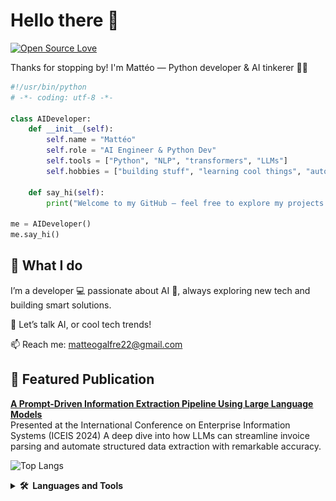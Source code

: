 # Hello there 👋

[![Open Source Love](https://badges.frapsoft.com/os/v1/open-source.svg?v=102)](https://github.com/ellerbrock/open-source-badge/)

Thanks for stopping by! I'm Mattéo — Python developer & AI tinkerer 🤖🐍

```python
#!/usr/bin/python
# -*- coding: utf-8 -*-

class AIDeveloper:
    def __init__(self):
        self.name = "Mattéo"
        self.role = "AI Engineer & Python Dev"
        self.tools = ["Python", "NLP", "transformers", "LLMs"]
        self.hobbies = ["building stuff", "learning cool things", "automating life"]

    def say_hi(self):
        print("Welcome to my GitHub — feel free to explore my projects!")

me = AIDeveloper()
me.say_hi()
```

## 🧠 What I do

I’m a developer 💻 passionate about AI 🤖, always exploring new tech and building smart solutions.

💬 Let’s talk AI, or cool tech trends!

📫 Reach me: matteogalfre22@gmail.com

## 📄 Featured Publication
[**A Prompt-Driven Information Extraction Pipeline Using Large Language Models**](https://hal.science/hal-04772570/document)  
Presented at the International Conference on Enterprise Information Systems (ICEIS 2024)
A deep dive into how LLMs can streamline invoice parsing and automate structured data extraction with remarkable accuracy.

![Top Langs](https://github-readme-stats.vercel.app/api/top-langs/?username=matteogalfre&hide=TeX&layout=compact)

<details>
  <summary><b>🛠️&nbsp;&nbsp;Languages&nbsp;and&nbsp;Tools</b></summary>
  <br/>
<p align="left">
  <a href="https://developer.mozilla.org/en-US/docs/Web/HTML" target="_blank">
    <img src="https://raw.githubusercontent.com/devicons/devicon/master/icons/html5/html5-original-wordmark.svg" alt="html" width="40" height="40"/>
  </a>
  <a href="https://www.w3schools.com/css/" target="_blank">
    <img src="https://raw.githubusercontent.com/devicons/devicon/master/icons/css3/css3-original-wordmark.svg" alt="css" width="40" height="40"/>
  </a>
  <a href="https://developer.mozilla.org/en-US/docs/Web/JavaScript" target="_blank">
    <img src="https://raw.githubusercontent.com/devicons/devicon/master/icons/javascript/javascript-original.svg" alt="javascript" width="40" height="40"/>
  </a>
  <a href="https://www.python.org" target="_blank">
    <img src="https://raw.githubusercontent.com/devicons/devicon/master/icons/python/python-original.svg" alt="python" width="40" height="40"/>
  </a>
  <a href="https://www.docker.com/" target="_blank">
    <img src="https://raw.githubusercontent.com/devicons/devicon/master/icons/docker/docker-original-wordmark.svg" alt="docker" width="40" height="40"/>
  </a>
  <a href="https://git-scm.com/" target="_blank">
    <img src="https://www.vectorlogo.zone/logos/git-scm/git-scm-icon.svg" alt="git" width="40" height="40"/>
  </a>
  <a href="https://www.w3schools.com/sql/" target="_blank">
    <img src="https://raw.githubusercontent.com/devicons/devicon/master/icons/mysql/mysql-original-wordmark.svg" alt="sql" width="40" height="40"/>
  </a>
  <a href="https://www.php.net" target="_blank">
    <img src="https://raw.githubusercontent.com/devicons/devicon/master/icons/php/php-original.svg" alt="php" width="40" height="40"/>
  </a>
  <a href="https://www.mongodb.com/" target="_blank">
    <img src="https://raw.githubusercontent.com/devicons/devicon/master/icons/mongodb/mongodb-original-wordmark.svg" alt="mongodb" width="40" height="40"/>
  </a>
  <a href="https://www.mysql.com/" target="_blank">
    <img src="https://raw.githubusercontent.com/devicons/devicon/master/icons/mysql/mysql-original-wordmark.svg" alt="mysql" width="40" height="40"/>
  </a>
  <a href="https://www.linux.org/" target="_blank">
    <img src="https://raw.githubusercontent.com/devicons/devicon/master/icons/linux/linux-original.svg" alt="linux" width="40" height="40"/>
  </a>
  <a href="https://www.djangoproject.com/" target="_blank">
    <img src="https://cdn.worldvectorlogo.com/logos/django.svg" alt="django" width="40" height="40"/>
  </a>
  <a href="https://www.tensorflow.org/" target="_blank">
    <img src="https://www.vectorlogo.zone/logos/tensorflow/tensorflow-icon.svg" alt="tensorflow" width="40" height="40"/>
  </a>
  <a href="https://keras.io/" target="_blank">
    <img src="https://upload.wikimedia.org/wikipedia/commons/a/ae/Keras_logo.svg" alt="keras" width="40" height="40"/>
  </a>
  <a href="https://pytorch.org/" target="_blank">
    <img src="https://raw.githubusercontent.com/devicons/devicon/master/icons/pytorch/pytorch-original.svg" alt="pytorch" width="40" height="40"/>
  </a>
</p>



</details>

